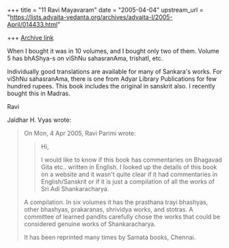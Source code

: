 +++
title = "11 Ravi Mayavaram"
date = "2005-04-04"
upstream_url = "https://lists.advaita-vedanta.org/archives/advaita-l/2005-April/014433.html"

+++
[Archive link](https://lists.advaita-vedanta.org/archives/advaita-l/2005-April/014433.html)

When I bought it was in 10 volumes, and I bought only two of them. 
Volume 5 has bhAShya-s on viShNu sahasranAma, trishatI, etc.

Individually good translations are available for many of Sankara's 
works. For viShNu sahasranAma, there is one from Adyar Library 
Publications for few hundred rupees. This book includes the original in 
sanskrit also. I recently bought this in Madras.


Ravi


Jaldhar H. Vyas wrote:
> On Mon, 4 Apr 2005, Ravi Parimi wrote:
> 
> 
>>Hi,
>>
>> I would like to know if this book has commentaries on Bhagavad Gita
>>etc.. written in English. I looked up the details of this book on a
>>website and it wasn't quite clear if it had commentaries in
>>English/Sanskrit or if it is just a compilation of all the works of
>>Sri Adi Shankaracharya.
>>
> 
> 
> A compilation.  In six volumes it has the prasthana trayi bhashyas, other
> bhashyas, prakaranas, shrividya works, and stotras.  A committee of
> learned pandits carefully chose the works that could be considered genuine
> works of Shankaracharya.
> 
> It has been reprinted many times by Samata books, Chennai.
> 
> 


